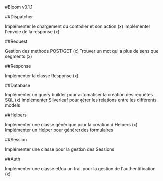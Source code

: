 #Bloom v0.1.1

##Dispatcher

Implémenter le chargement du controller et son action (x)
Implémenter l'envoie de la response (x)

##Request

Gestion des methods POST/GET (x)
Trouver un mot qui a plus de sens que segments (x)

##Response

Implémenter la classe Response (x)

##Database

Implémenter un query builder pour automatiser la création des requètes SQL (x)
Implémenter Silverleaf pour gérer les relations entre les différents models

##Helpers

Implémenter une classe générique pour la création d'Helpers (x)
Implémenter un Helper pour générer des formulaires

##Session

Implémenter une classe pour la gestion des Sessions

##Auth

Implémenter une classe et/ou un trait pour la gestion de l'authentification (x)

